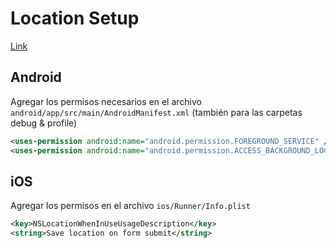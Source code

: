 # Location Setup

[Link](https://pub.dev/packages/location)

## Android

Agregar los permisos necesarios en el archivo `android/app/src/main/AndroidManifest.xml` (también para las carpetas debug & profile)

```xml
<uses-permission android:name="android.permission.FOREGROUND_SERVICE" />
<uses-permission android:name="android.permission.ACCESS_BACKGROUND_LOCATION"/>
```

## iOS

Agregar los permisos en el archivo `ios/Runner/Info.plist`

```xml
<key>NSLocationWhenInUseUsageDescription</key>	
<string>Save location on form submit</string>
```
